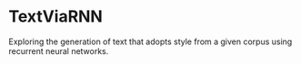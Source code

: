 # TextViaRNN
Exploring the generation of text that adopts style from a given corpus using recurrent neural networks.

